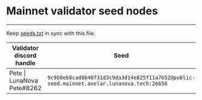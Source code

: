 # Mainnet validator seed nodes
-------

Keep [seeds.txt](seeds.txt) in sync with this file.

Validator discord handle  | Seed
------------- | -------------
Pete \| LunaNova Pete#8262 | `9c9b8eb8cad8648f31d3c9da3d14e825f11a7b52@public-seed.mainnet.axelar.lunanova.tech:26656`

